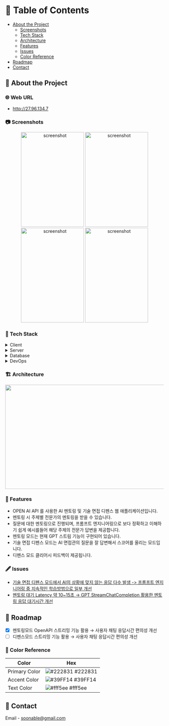 <!-- Table of Contents -->
# :notebook_with_decorative_cover: Table of Contents

- [About the Project](#star2-about-the-project)
  * [Screenshots](#camera-screenshots)
  * [Tech Stack](#space_invader-tech-stack)
  * [Architecture](#building_construction-architecture)
  * [Features](#dart-features)
  * [Issues](#fountain_pen-issues)
  * [Color Reference](#art-color-reference)
- [Roadmap](#compass-roadmap)
- [Contact](#handshake-contact)

<!-- About the Project -->
## :star2: About the Project


<!-- Web URL -->
### 🌐 Web URL
- http://27.96.134.7
<!-- Screenshots -->
### :camera: Screenshots
<div align="center"> 
  <img src="https://github.com/soonhankwon/dev-space-x-backend/assets/113872320/0a7a7f3b-b7d0-4e62-a6e0-bef64cf2149e" width="200" height="300" alt="screenshot"/>
  <img src="https://github.com/soonhankwon/dev-space-x-backend/assets/113872320/114c4e79-fef2-4b56-82a2-23bcfa90c9dd" width="200" height="300" alt="screenshot"/>
  <img src="https://github.com/soonhankwon/dev-space-x-backend/assets/113872320/d8e3e9b6-5181-4843-a1b7-a26bfdd9d2b4" width="200" height="300" alt="screenshot"/>
  <img src="https://github.com/soonhankwon/dev-space-x-backend/assets/113872320/5ec5879a-56cd-4c35-973f-39828bb95c16" width="200" height="300" alt="screenshot"/>
</div>

<!-- TechStack -->
### :space_invader: Tech Stack
<details>
  <summary>Client</summary>
  <ul>
    <li><a href="https://www.thymeleaf.org/">Thymeleaf</a></li>
    <li><a href="https://developer.mozilla.org/ko/docs/Web/JavaScript">Javascript</a></li>
  </ul>
</details>

<details>
  <summary>Server</summary>
  <ul>
    <li><a href="https://aws.amazon.com/ko/corretto/">Java 17 Amazon Corretto</a></li>
    <li><a href="https://spring.io/">SpringBoot 2.7.15</a></li>
    <li><a href="https://spring.io/projects/spring-data-jpa">Spring Data Jpa</a></li>
    <li><a href="https://spring.io/projects/spring-security">Spring Security 5.7.10</a></li>
    <li><a href="https://spring.io/guides/gs/messaging-stomp-websocket/">Spring WebSocket 5.3.29</a></li>
    <li><a href="https://docs.spring.io/spring-framework/reference/web/webflux.html">Spring WebFlux 5.3.29</a></li>
    <li><a href="https://github.com/TheoKanning/openai-java">theokanning.openai-gpt3-java 0.16.0</a></li>
  </ul>
</details>

<details>
<summary>Database</summary>
  <ul>
    <li><a href="https://www.mysql.com/">MySQL 8.0.33</a></li>
  </ul>
</details>

<details>
<summary>DevOps</summary>
  <ul>
    <li><a href="https://www.ncloud.com/product/database/cloudDbMysql">Naver Cloud DB for MySQL</a></li>
    <li><a href="https://www.ncloud.com/product/compute/server">Naver Cloud Compute Server</a></li>
    <li><a href="https://www.docker.com/">Docker</a></li>
    <li><a href="https://docs.github.com/ko/actions">Github Actions</a></li>
  </ul>
</details>

<!-- Architecture -->
### :building_construction: Architecture
<div align="center"> 
<img src="https://github.com/soonhankwon/tech-interview-defense/assets/113872320/dd084992-eeaf-4ce2-95a2-a9ebce0b10c0" width="540" height="330">
</div>

<!-- Features -->
### :dart: Features

- OPEN AI API 를 사용한 AI 멘토링 및 기술 면접 디펜스 웹 애플리케이션입니다.
- 멘토링 시 주제별 전문가의 멘토링을 받을 수 있습니다.
- 질문에 대한 멘토링으로 진행되며, 프롬프트 엔지니어링으로 보다 정확하고 이해하기 쉽게 예시를들어 해당 주제의 전문가 답변을 제공합니다.
- 멘토링 모드는 현재 GPT 스트림 기능이 구현되어 있습니다.
- 기술 면접 디펜스 모드는 AI 면접관의 질문을 잘 답변해서 스코어를 올리는 모드입니다.
- 디펜스 모드 클리어시 피드백이 제공됩니다.

<!-- Issue -->
### :fountain_pen: Issues

- [기술 면접 디펜스 모드에서 AI의 상황에 맞지 않는 응답 다수 발생 -> 프롬프트 엔지니어링 중 지속적인 학습방법으로 일부 개선](https://www.notion.so/AI-98e141417a1745a780ca57626429b144?pvs=4)
- [멘토링 대기 Latency 약 10~15초 → GPT StreamChatCompletion 활용한 멘토링 응답 대기시간 개선](https://www.notion.so/GPT-Stream-Completion-4dd198e0fe0745eab3ca1dad284c4e67?pvs=4)

<!-- Roadmap -->
## :compass: Roadmap

* [x] 멘토링모드 OpenAPI 스트리밍 기능 활용 → 사용자 채팅 응답시간 편의성 개선
* [ ] 디펜스모드 스트리밍 기능 활용 → 사용자 채팅 응답시간 편의성 개선 

<!-- Color Reference -->
### :art: Color Reference

| Color             | Hex                                                                |
| ----------------- | ------------------------------------------------------------------ |
| Primary Color | ![#222831](https://via.placeholder.com/10/222831?text=+) #222831 |
| Accent Color | ![#39FF14](https://via.placeholder.com/10/39FF14?text=+) #39FF14 |
| Text Color | ![#fff5ee](https://via.placeholder.com/10/fff5ee?text=+) #fff5ee |

<!-- Contact -->
## :handshake: Contact

Email - soonable@gmail.com
